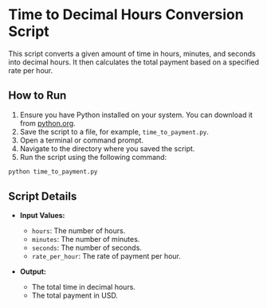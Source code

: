 # Time to Decimal Hours Conversion Script

This script converts a given amount of time in hours, minutes, and seconds into decimal hours. It then calculates the total payment based on a specified rate per hour.

## How to Run

1. Ensure you have Python installed on your system. You can download it from [python.org](https://www.python.org/).
2. Save the script to a file, for example, `time_to_payment.py`.
3. Open a terminal or command prompt.
4. Navigate to the directory where you saved the script.
5. Run the script using the following command:

```sh
python time_to_payment.py
```

## Script Details

- **Input Values:**
  - `hours`: The number of hours.
  - `minutes`: The number of minutes.
  - `seconds`: The number of seconds.
  - `rate_per_hour`: The rate of payment per hour.

- **Output:**
  - The total time in decimal hours.
  - The total payment in USD.
